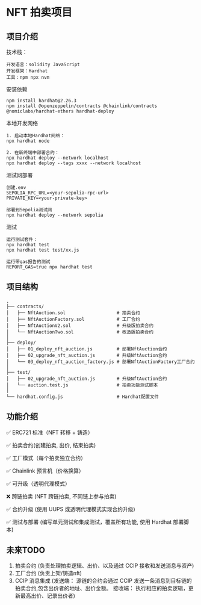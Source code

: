 # NFT 拍卖项目

## 项目介绍

技术栈：
```shell
开发语言：solidity JavaScript
开发框架：Hardhat
工具：npm npx nvm
```

安装依赖
```shell
npm install hardhat@2.26.3
npm install @openzeppelin/contracts @chainlink/contracts @nomiclabs/hardhat-ethers hardhat-deploy
```
本地开发网络
```shell
1. 启动本地Hardhat网络：
npx hardhat node

2. 在新终端中部署合约：
npx hardhat deploy --network localhost
npx hardhat deploy --tags xxxx --network localhost
```

测试网部署
```shell
创建.env
SEPOLIA_RPC_URL=<your-sepolia-rpc-url>
PRIVATE_KEY=<your-private-key>

部署到Sepolia测试网
npx hardhat deploy --network sepolia
```
测试
```shell
运行测试套件：
npx hardhat test
npx hardhat test test/xx.js

运行带gas报告的测试
REPORT_GAS=true npx hardhat test
```

## 项目结构

```
.
├── contracts/
│   ├── NftAuction.sol                   # 拍卖合约
│   ├── NftAuctionFactory.sol            # 工厂合约
│   ├── NftAuctionV2.sol                 # 升级版拍卖合约
│   └── NftAuctionTwo.sol                # 改造版拍卖合约
│
├── deploy/
│   ├── 01_deploy_nft_auction.js         # 部署NftAuction合约
│   ├── 02_upgrade_nft_auction.js        # 升级NftAuction合约
│   └── 03_deploy_nft_auction_factory.js # 部署NftAuctionFactory工厂合约
│
├── test/
│   ├── 02_upgrade_nft_auction.js        # 升级NftAuction合约
│   └── auction.test.js                  # 拍卖功能测试脚本
│
└── hardhat.config.js                    # Hardhat配置文件
```

## 功能介绍
  ✅ ERC721 标准（NFT 转移 + 铸造）

  ✅ 拍卖合约(创建拍卖, 出价, 结束拍卖)

  ✅ 工厂模式（每个拍卖独立合约）
  
  ✅ Chainlink 预言机（价格换算）

  ✅ 可升级（透明代理模式）

  ❌ 跨链拍卖 (NFT 跨链拍卖, 不同链上参与拍卖)

  ✅ 合约升级 (使用 UUPS 或透明代理模式实现合约升级)

  ✅ 测试与部署 (编写单元测试和集成测试，覆盖所有功能, 使用 Hardhat 部署脚本)

## 未来TODO
1. 拍卖合约 (负责处理拍卖逻辑、出价、以及通过 CCIP 接收和发送消息与资产)
2. 工厂合约 (负责上架/铸造nft)
3. CCIP 消息集成 (发送端： 源链的合约会通过 CCIP 发送一条消息到目标链的拍卖合约,包含出价者的地址、出价金额。 接收端： 执行相应的拍卖逻辑，更新最高出价、记录出价者)
